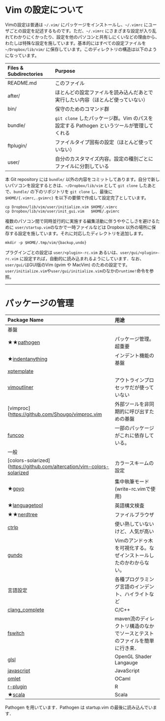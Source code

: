 # Vim の設定について

Vimの設定は普通は `~/.vim/` にパッケージをインストールし、`~/.vimrc` にユーザごとの設定を記述するものです。ただ、`~/.vimrc` にさまざまな設定が入り乱れてわかりにくかったり、設定を他のパソコンと共有しにくいなどの理由から、わたしは特殊な設定を施しています。基本的にはすべての設定ファイルを `~/Dropbox/lib/vim/` に保存しています。このディレクトリの構造は以下のようになっています。

| Files & Subdirectories | Purpose |
|:-----|:-----|
| README.md | このファイル |
| after/    | ほとんどの設定ファイルを読み込んだあとで実行したい内容（ほとんど使っていない） |
| bin/      | 保守のためのコマンド群 |
| bundle/   | `git clone` したパッケージ群。Vim のパスを設定する Pathogen というツールが管理してくれる |
| ftplugin/ | ファイルタイプ固有の設定（ほとんど使っていない） |
| user/     | 自分のカスタマイズ内容。設定の種別ごとにファイルに分割している |

本 Git repository には `bundle/` 以外の内容をコミットしてあります。自分で新しいパソコンを設定するときは、`~/Dropbox/lib/vim` として `git clone` したあとで、`bundle/` の下のリポジトリを `git clone` し、最後に `$HOME/{.vimrc,.gvimrc}` を以下の要領で作成して設定完了としています。

```
cp Dropbox/lib/vim/user/initialize.vim $HOME/.vimrc
cp Dropbox/lib/vim/user/init_gui.vim   $HOME/.gvimrc
```

複数のパソコン間で同時並行的に実施する編集活動に伴うややこしさを避けるために `user/startup.vim`のなかで一時ファイルなどは Dropbox 以外の場所に保存する設定を施しています。それに対応したディレクトリを追加します。

```
mkdir -p $HOME/.tmp/vim/{backup,undo}
```

プラグインごとの設定は `user/<plugin>-rc.vim` あるいは、`user/gui/<plugin>-rc.vim` に設定すれば，自動的に読み込まれるようにしています．なお、`user/gui/`はGUI版のVim (gvim や MacVim) のための設定です。`user/initialize.vim`や`user/gui/initialize.vim`のなかの`runtime!`命令を参照。

-----
# パッケージの管理

| Package Name     | 用途
|:-----------------|:------------------------------------------------------|
| 基盤 | |
| ★★[pathogen](https://github.com/tpope/vim-pathogen.git) | パッケージ管理。超重要 |
| ★[indentanything](https://github.com:vim-scripts/IndentAnything.git) | インデント機能の基盤 |
| [xptemplate](https://github.com/drmingdrmer/xptemplate.git) |
| [vimoutliner](https://github.com:vim-scripts/VimOutliner.git) | アウトラインプロセッサだが使っていない
| [vimproc](https://github.com/Shougo/vimproc.vim | 外部ツールを非同期的に呼び出すための基盤
| [funcoo](https://github.com/rizzatti/funcoo.vim.git) | 一部のパッケージがこれに依存している。
| 一般             | |
| [colors-solarized](https://github.com/altercation/vim-colors-solarized | カラースキームの設定 |
| ★[goyo](https://github.com/junegunn/goyo.vim.git) | 集中執筆モード (write-rc.vimで使用)
| ★[languagetool](https://github.com:vim-scripts/LanguageTool.git) | 英語構文検査 |
| ★★[nerdtree](https://github.com/scrooloose/nerdtree.git) | ファイルブラウザ |
| [ctrlp](https://github.com/kien/ctrlp.vim.git) | 使い熟していないけど、人気が高い |
| [gundo](https://github.com/sjl/gundo.vim.git) | Vimのアンドゥ木を可視化する。なぜインストールしたのかわからない。
| 言語設定         | 各種プログラミング言語のインデント、ハイライトなど |
| [clang_complete](https://github.com:Rip-Rip/clang_complete.git) | C/C++ |
| [fswitch](https://github.com/derekwyatt/vim-fswitch.git) | maven流のディレクトリ構造のなかでソースとテストのファイルを簡単に行き来． |
| [glsl](https://github.com/beyondmarc/glsl.vim.git) | OpenGL Shader Langauge |
| [javascript](https://github.com/pangloss/vim-javascript.git) | JavaScript |
| [omlet](https://github.com:vim-scripts/omlet.vim.git) | OCaml |
| [r-plugin](https://github.com:vim-scripts/Vim-R-plugin.git) | R |
| ★[scala](https://github.com/derekwyatt/vim-scala.git) | Scala |

Pathogen を用いています．Pathogen は startup.vim の最後に読み込んでいます．
